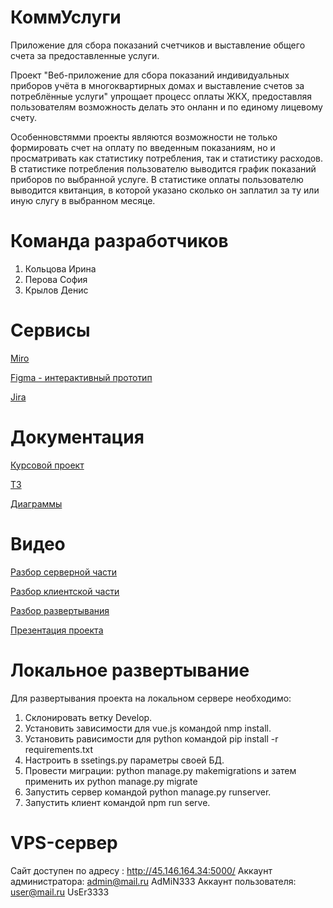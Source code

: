 # КоммУслуги
Приложение для сбора показаний счетчиков и выставление общего счета за предоставленные услуги.

Проект "Веб-приложение для сбора показаний индивидуальных приборов учёта в многоквартирных домах и выставление счетов за потреблённые услуги" упрощает процесс оплаты ЖКХ, предоставляя пользователям возможность делать это онланн и по единому лицевому счету. 


Особенновстямми проекты являются возможности не только формировать счет на оплату по введенным показаниям, но и просматривать как статистику потребления, так и статистику расходов. В статистике потребления пользователю выводится график показаний приборов по выбранной услуге. В статистике оплаты пользователю выводится квитанция, в которой указано сколько он заплатил за ту или иную слугу в выбранном месяце.

# Команда разработчиков
1. Кольцова Ирина
2. Перова София
3. Крылов Денис
# Сервисы
[Miro](https://miro.com/app/board/uXjVPhwKcxY=/?share_link_id=3595978674481)

[Figma - интерактивный прототип](https://www.figma.com/file/GgbEZk4ULs4jx0dbqQBhxD/Untitled?node-id=1%3A2&t=5dXsrv4S4VSqIxdC-1)

[Jira](https://tp-task-manager.atlassian.net/jira/software/projects/T12/boards/1)

# Документация
[Курсовой проект](https://github.com/SofiiaPerova/tp_1-2/blob/main/documents/%D0%9A%D1%83%D1%80%D1%81%D0%BE%D0%B2%D0%BE%D0%B9%20%D0%BF%D1%80%D0%BE%D0%B5%D0%BA%D1%82.pdf)

[ТЗ](https://github.com/SofiiaPerova/tp_1-2/blob/main/documents/%D0%A2%D0%97.docx)

[Диаграммы](https://github.com/SofiiaPerova/tp_1-2/tree/main/documents/diagrams)

# Видео
[Разбор серверной части](https://github.com/SofiiaPerova/tp_1-2/blob/main/%D0%92%D0%B8%D0%B4%D0%B5%D0%BE/Back.mp4)

[Разбор клиентской части](https://github.com/SofiiaPerova/tp_1-2/blob/main/%D0%92%D0%B8%D0%B4%D0%B5%D0%BE/Front.mp4)

[Разбор развертывания](https://github.com/SofiiaPerova/tp_1-2/blob/main/%D0%92%D0%B8%D0%B4%D0%B5%D0%BE/%D0%A0%D0%B0%D0%B7%D0%B2%D0%B5%D1%80%D1%82%D1%8B%D0%B2%D0%B0%D0%BD%D0%B8%D0%B5.mp4)

[Презентация проекта](https://github.com/SofiiaPerova/tp_1-2/blob/main/%D0%92%D0%B8%D0%B4%D0%B5%D0%BE/%D0%9F%D1%80%D0%B5%D0%B7%D0%B5%D0%BD%D1%82%D0%B0%D1%86%D0%B8%D1%8F.mp4)

# Локальное развертывание
Для развертывания проекта на локальном сервере необходимо:
1. Склонировать ветку Develop.
2. Установить зависимости для vue.js командой nmp install.
3. Установить рависимости для python командой pip install -r requirements.txt
4. Настроить в ssetings.py параметры своей БД.
5. Провести миграции: python manage.py makemigrations и затем применить их 
python manage.py migrate
6. Запустить сервер командой python manage.py runserver.
7. Запустить клиент командой npm run serve.

# VPS-сервер
Сайт доступен по адресу : http://45.146.164.34:5000/
Аккаунт администратора:
admin@mail.ru
AdMiN333
Аккаунт пользователя:
user@mail.ru
UsEr3333
